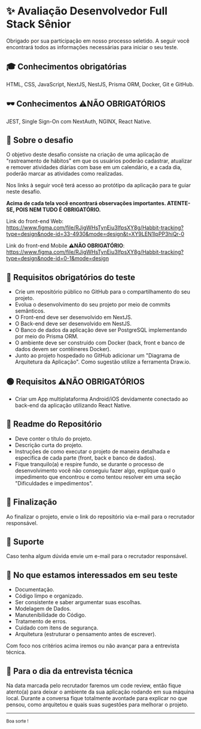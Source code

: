 # ✨ Avaliação Desenvolvedor Full Stack Sênior

Obrigado por sua participação em nosso processo seletido.
A seguir você encontrará todos as informações necessárias para iniciar o seu teste.

## 🎓 Conhecimentos obrigatórias

HTML, CSS, JavaScript, NextJS, NestJS, Prisma ORM, Docker, Git e GitHub.

## 🕶️ Conhecimentos ⚠️**NÃO OBRIGATÓRIOS**

JEST, Single Sign-On com NextAuth, NGINX, React Native.

## 🫡 Sobre o desafio

O objetivo deste desafio consiste na criação de uma aplicação de "rastreamento de hábitos" em que os usuários poderão cadastrar, atualizar e remover atividades diárias com base em um calendário, e a cada dia, poderão marcar as atividades como realizadas.

Nos links à seguir você terá acesso ao protótipo da aplicação para te guiar neste desafio.

**Acima de cada tela você encontrará observações importantes. ATENTE-SE, POIS NEM TUDO É OBRIGATÓRIO.**

Link do front-end Web: https://www.figma.com/file/RJigWHsTynEiu3IfpsXY8g/Habbit-tracking?type=design&node-id=33-4930&mode=design&t=XY9LEN1IpPP3hiQr-0

Link do front-end Mobile ⚠️**NÃO OBRIGATÓRIO**: https://www.figma.com/file/RJigWHsTynEiu3IfpsXY8g/Habbit-tracking?type=design&node-id=0-1&mode=design

## 🔴 Requisitos obrigatórios do teste

- Crie um repositório público no GitHub para o compartilhamento do seu projeto.
- Evolua o desenvolvimento do seu projeto por meio de commits semânticos.
- O Front-end deve ser desenvolvido em NextJS.
- O Back-end deve ser desenvolvido em NestJS.
- O Banco de dados da aplicação deve ser PostgreSQL implementando por meio do Prisma ORM.
- O ambiente deve ser construído com Docker (back, front e banco de dados devem ser contêineres Docker).
- Junto ao projeto hospedado no GitHub adicionar um "Diagrama de Arquitetura da Aplicação". Como sugestão utilize a ferramenta Draw.io.

## 🟢 Requisitos ⚠️**NÃO OBRIGATÓRIOS**

- Criar um App multiplataforma Android/iOS devidamente conectado ao back-end da aplicação utilizando React Native.

## 📄 Readme do Repositório

- Deve conter o título do projeto.
- Descrição curta do projeto.
- Instruções de como executar o projeto de maneira detalhada e especifica de cada parte (front, back e banco de dados).
- Fique tranquilo(a) e respire fundo, se durante o processo de desenvolvimento você não conseguiu fazer algo, explique qual o impedimento que encontrou e como tentou resolver em uma seção "Dificuldades e impedimentos".

## 🏁 Finalização

Ao finalizar o projeto, envie o link do repositório via e-mail para o recrutador responsável.

## 👋 Suporte

Caso tenha algum dúvida envie um e-mail para o recrutador responsável.

## 👀 No que estamos interessados em seu teste

- Documentação.
- Código limpo e organizado.
- Ser consistente e saber argumentar suas escolhas.
- Modelagem de Dados.
- Manutenibilidade do Código.
- Tratamento de erros.
- Cuidado com itens de segurança.
- Arquitetura (estruturar o pensamento antes de escrever).

Com foco nos critérios acima iremos ou não avançar para a entrevista técnica.

## 💼 Para o dia da entrevista técnica

Na data marcada pelo recrutador faremos um code review, então fique atento(a) para deixar o ambiente da sua aplicação rodando em sua máquina local. Durante a conversa fique totalmente avontade para explicar no que pensou, como arquitetou e quais suas sugestões para melhorar o projeto.

---

<sup> Boa sorte !</sup>
